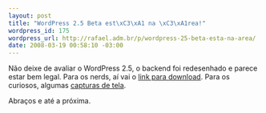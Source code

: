 ```yaml
--- 
layout: post
title: "WordPress 2.5 Beta est\xC3\xA1 na \xC3\xA1rea!"
wordpress_id: 175
wordpress_url: http://rafael.adm.br/p/wordpress-25-beta-esta-na-area/
date: 2008-03-19 00:58:10 -03:00
---
```

Não deixe de avaliar o WordPress 2.5, o backend foi redesenhado e parece estar bem legal. Para os nerds, aí vai o <a href="http://wordpress.org/wordpress-2.5-RC1.zip">link para download</a>. Para os curiosos, algumas <a href="http://wordpress.org/development/2008/03/25-sneak-peek/">capturas de tela</a>.

Abraços e até a próxima.
